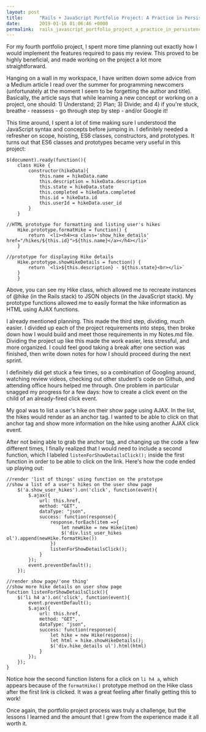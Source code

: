 ```yaml
---
layout: post
title:      "Rails + JavaScript Portfolio Project: A Practice in Persistence "
date:       2019-01-16 01:06:46 +0000
permalink:  rails_javascript_portfolio_project_a_practice_in_persistence
---
```



For my fourth portfolio project, I spent more time planning out exactly how I would implement the features required to pass my review.  This proved to be highly beneficial, and made working on the project a lot more straightforward.

Hanging on a wall in my workspace, I have written down some advice from a Medium article I read over the summer for programming newcomers (unfortunately at the moment I seem to be forgetting the author and title).  Basically, the article says that while learning a new concept or working on a project, one should: 1) Understand; 2) Plan; 3) Divide; and 4) if you're stuck, breathe - reassess - go through step by step - and/or Google it!

This time around, I spent a lot of time making sure I understood the JavaScript syntax and concepts before jumping in.  I definitely needed a refresher on scope, hoisting, ES6 classes, constructors, and prototypes.  It turns out that ES6 classes and prototypes became very useful in this project: 

```
$(document).ready(function(){
	class Hike {
		constructor(hikeData){
			this.name = hikeData.name
			this.description = hikeData.description
			this.state = hikeData.state
			this.completed = hikeData.completed
			this.id = hikeData.id
			this.userId = hikeData.user_id
		}
	}

//HTML prototype for formatting and listing user's hikes
	Hike.prototype.formatHike = function() {
		return `<li><h4><a class='show_hike_details' href="/hikes/${this.id}">${this.name}</a></h4></li>`
	}

//prototype for displaying Hike details
	Hike.prototype.showHikeDetails = function() {
		return `<li>${this.description} - ${this.state}<br></li>`
  	}
	}
```

Above, you can see my Hike class, which allowed me to recreate instances of @hike (in the Rails stack) to JSON objects (in the JavaScript stack).  My prototype functions allowed me to easily format the hike information as HTML using AJAX functions. 

I already mentioned planning.  This made the third step, dividing, much easier.  I divided up each of the project requirements into steps, then broke down how I would build and meet those requirements in my Notes.md file.  Dividing the project up like this made the work easier, less stressful, and more organized.  I could feel good taking a break after one section was finished, then write down notes for how I should proceed during the next sprint.

I definitely did get stuck a few times, so a combination of Googling around, watching review videos, checking out other student's code on Github, and attending office hours helped me through.  One problem in particular snagged my progress for a few days: how to create a click event on the child of an already-fired click event.  

My goal was to list a user's hike on their show page using AJAX.  In the list, the hikes would render as an anchor tag.  I wanted to be able to click on that anchor tag and show more information on the hike using another AJAX click event.

After not being able to grab the anchor tag, and changing up the code a few different times, I finally realized that I would need to include a second function, which I labeled ```listenForShowDetailsClick();``` inside the first function in order to be able to click on the link.  Here's how the code ended up playing out:

```
//render 'list of things' using function on the prototype 
//show a list of a user's hikes on the user show page
	$('a.show_user_hikes').on('click', function(event){
		$.ajax({
			url: this.href,
			method: "GET",
			dataType: "json",
			success: function(response){
				response.forEach(item =>{
					let newHike = new Hike(item)
					$('div.list_user_hikes ol').append(newHike.formatHike())
				})
				listenForShowDetailsClick();
			}
		});
		event.preventDefault();
	});

//render show page/'one thing'
//show more hike details on user show page
function listenForShowDetailsClick(){
	$('li h4 a').on('click', function(event){
		event.preventDefault();
		$.ajax({
			url: this.href,
			method: "GET",
			dataType: "json",
			success: function(response){
				let hike = new Hike(response);
				let html = hike.showHikeDetails();
				$('div.hike_details ul').html(html)
			}
		});	
	});
}
```

Notice how the second function listens for a click on ```li h4 a```, which appears because of the ```formatHike()``` prototype method on the Hike class after the first link is clicked.  It was a great feeling after finally getting this to work!

Once again, the portfolio project process was truly a challenge, but the lessons I learned and the amount that I grew from the experience made it all worth it.




